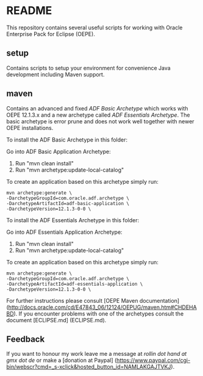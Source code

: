 README
======
This repository contains several useful scripts for working with Oracle Enterprise Pack
for Eclipse (OEPE).

setup
-----
Contains scripts to setup your environment for convenience Java development including
Maven support.


maven
-----
Contains an advanced and fixed _ADF Basic Archetype_ which works with OEPE 12.1.3.x and
a new archetype called _ADF Essentials Archetype_. The basic archetype is error prune and does
not work well together with newer OEPE installations.


To install the ADF Basic Archetype in this folder:

Go into ADF Basic Application Archetype:

1.	Run "mvn clean install"
2.	Run "mvn archetype:update-local-catalog"


To create an application based on this archetype simply run:

	mvn archetype:generate \
	-DarchetypeGroupId=com.oracle.adf.archetype \
	-DarchetypeArtifactId=adf-basic-application \
	-DarchetypeVersion=12.1.3-0-0 \

	
To install the ADF Essentials Archetype in this folder:

Go into ADF Essentials Application Archetype:

1.	Run "mvn clean install"
2.	Run "mvn archetype:update-local-catalog"


To create an application based on this archetype simply run:

	mvn archetype:generate \
	-DarchetypeGroupId=com.oracle.adf.archetype \
	-DarchetypeArtifactId=adf-essentials-application \
	-DarchetypeVersion=12.1.3-0-0 \

	
For further instructions please consult [OEPE Maven documentation] (http://docs.oracle.com/cd/E47843_06/12124/OEPUG/maven.htm#CHDEHABD).
If you encounter problems with one of the archetypes consult the document [ECLIPSE.md] (ECLIPSE.md).

Feedback
--------
If you want to honour my work leave me a message at _rollin dot hand at gmx dot de_ or make a [donation at Paypal] (https://www.paypal.com/cgi-bin/webscr?cmd=_s-xclick&hosted_button_id=NAMLAKGAJTVKJ).
